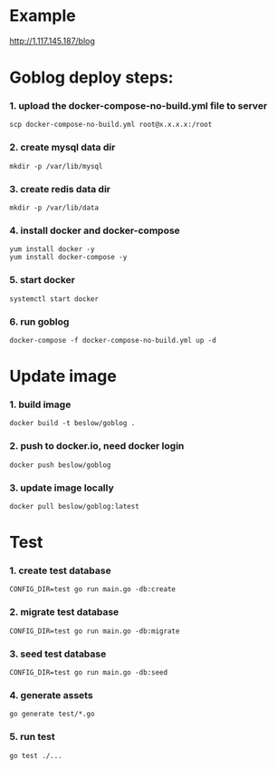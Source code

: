 # Example
http://1.117.145.187/blog
# Goblog deploy steps:
### 1. upload the docker-compose-no-build.yml file to server
`scp docker-compose-no-build.yml root@x.x.x.x:/root`
### 2. create mysql data dir
`mkdir -p /var/lib/mysql`
### 3. create redis data dir
`mkdir -p /var/lib/data`
### 4. install docker and docker-compose
```
yum install docker -y
yum install docker-compose -y
```
### 5. start docker
`systemctl start docker`
### 6. run goblog
`docker-compose -f docker-compose-no-build.yml up -d`

# Update image
### 1. build image
`docker build -t beslow/goblog .`
### 2. push to docker.io, need docker login
`docker push beslow/goblog`
### 3. update image locally
`docker pull beslow/goblog:latest`

# Test
### 1. create test database
`CONFIG_DIR=test go run main.go -db:create`
### 2. migrate test database
`CONFIG_DIR=test go run main.go -db:migrate`
### 3. seed test database
`CONFIG_DIR=test go run main.go -db:seed`
### 4. generate assets
`go generate test/*.go`
### 5. run test
`go test ./...`